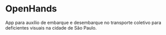 OpenHands
=========

App para auxílio de embarque e desembarque no transporte coletivo para deficientes visuais na cidade de São Paulo.
